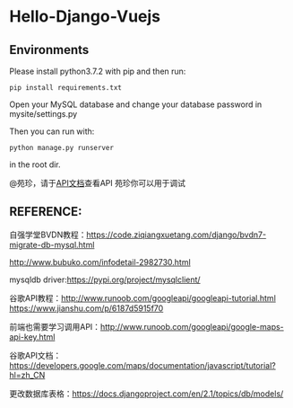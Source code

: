 # Hello-Django-Vuejs

## Environments
Please install python3.7.2 with pip and then run:

`pip install requirements.txt`

Open your MySQL database and change your database password in mysite/settings.py

Then you can run with:

`python manage.py runserver`

in the root dir.

@苑珍，请于[API文档](./API.md)查看API
苑珍你可以用于调试

## REFERENCE:

自强学堂BVDN教程：https://code.ziqiangxuetang.com/django/bvdn7-migrate-db-mysql.html

http://www.bubuko.com/infodetail-2982730.html

mysqldb driver:https://pypi.org/project/mysqlclient/

谷歌API教程：http://www.runoob.com/googleapi/googleapi-tutorial.html
https://www.jianshu.com/p/6187d5915f70


前端也需要学习调用API：http://www.runoob.com/googleapi/google-maps-api-key.html

谷歌API文档：https://developers.google.com/maps/documentation/javascript/tutorial?hl=zh_CN

更改数据库表格：https://docs.djangoproject.com/en/2.1/topics/db/models/